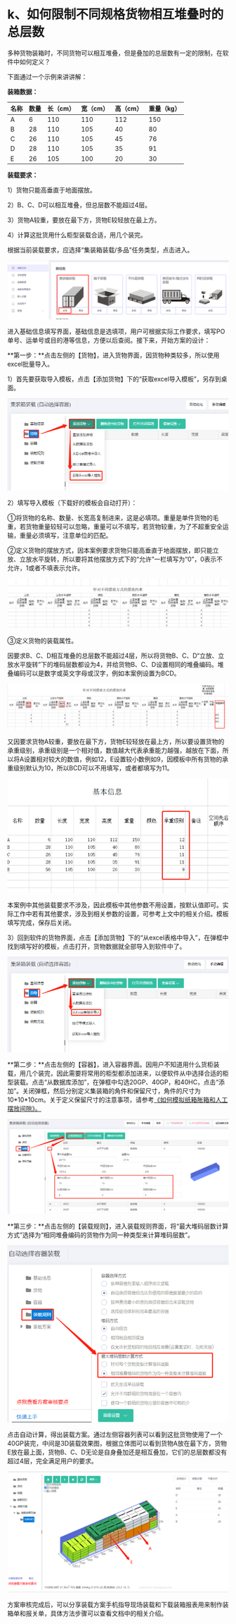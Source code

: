 # k、如何限制不同规格货物相互堆叠时的总层数

多种货物装箱时，不同货物可以相互堆叠，但是叠加的总层数有一定的限制，在软件中如何定义？

下面通过一个示例来讲讲解：

**装箱数据：**

| 名称 | 数量 | 长（cm） | 宽（cm） | 高（cm） | 重量（kg） |
| :--- | :--- | :--- | :--- | :--- | :--- |
| A | 6 | 110 | 110 | 112 | 150 |
| B | 28 | 110 | 105 | 40 | 80 |
| C | 26 | 110 | 105 | 45 | 76 |
| D | 28 | 110 | 105 | 35 | 91 |
| E | 26 | 105 | 100 | 20 | 30 |

**装载要求：**

1）货物只能高垂直于地面摆放。

2）B、C、D可以相互堆叠，但总层数不能超过4层。

3）货物A较重，要放在最下方，货物E较轻放在最上方。

4）计算这批货用什么柜型装载合适，用几个装完。

根据当前装载要求，应选择“集装箱装载/多品”任务类型，点击进入。

![](../../.gitbook/assets/0%20%2816%29.png)

进入基础信息填写界面，基础信息是选填项，用户可根据实际工作要求，填写PO单号、运单号或目的港等信息，方便以后查阅。接下来，开始方案的设计：

**第一步：**点击左侧的【货物】，进入货物界面，因货物种类较多，所以使用excel批量导入。

1）首先要获取导入模板，点击【添加货物】下的“获取excel导入模板”，另存到桌面。

![](../../.gitbook/assets/1%20%2812%29.png)

2）填写导入模板（下载好的模板会自动打开）：

①将货物的名称、数量、长宽高复制进来，这是必填项。重量是单件货物的毛重，若货物重量较轻可以忽略，重量可以不填写，若货物较重，为了不超重安全运输，重量必须填写，注意单位的匹配。

②定义货物的摆放方式，因本案例要求货物只能高垂直于地面摆放，即只能立放、立放水平旋转，所以要将其他摆放方式下的“允许”一栏填写为“0”，0表示不允许，1或者不填表示允许。

![](../../.gitbook/assets/2%20%2814%29.png)

③定义货物的装载属性。

因要求B、C、D相互堆叠的总层数不能超过4层，所以将货物B、C、D“立放、立放水平旋转”下的堆码层数都设为4，并给货物B、C、D设置相同的堆叠编码。堆叠编码可以是数字或英文字母或汉字，例如本案例设置为BCD。

![](../../.gitbook/assets/3%20%2816%29.png)

又因要求货物A较重，要放在最下方，货物E较轻放在最上方，所以要设置货物的承重级别，承重级别是一个相对值，数值越大代表承重能力越强，越放在下面，所以将A设置相对较大的数值，例如12，E设置较小数例如9，因模板中所有货物的承重级别默认为10，所以BCD可以不用填写，或者都填写为11。

![](../../.gitbook/assets/4%20%2816%29.png)

本案例中其他装载要求不涉及，因此模板中其他参数不用设置，按默认值即可。实际工作中若有其他要求，涉及到相关参数的设置，可参考上文中的相关介绍。模板填写完成，保存后关闭。

3）回到软件的货物界面，点击【添加货物】下的“从excel表格中导入”，在弹框中找到填写好的模板，点击打开，货物数据就全部导入到软件中了。

![](../../.gitbook/assets/5%20%2810%29.png)

**第二步：**点击左侧的【容器】，进入容器界面。因用户不知道用什么货柜装载，用几个装完，因此需要将常用的柜型都添加进来，以便软件从中选择合适的柜型装载。点击“从数据库添加”，在弹框中勾选20GP、40GP，和40HC，点击“添加”。关闭弹框，然后分别定义集装箱的角件和保留尺寸，角件的尺寸为10\*10\*10cm。关于定义保留尺寸的注意事项，请参考[《如何模拟纸箱胀箱和人工摆放间隙》。]()

![](../../.gitbook/assets/6%20%2811%29.png)

**第三步：**点击左侧的【装载规则】，进入装载规则界面，将“最大堆码层数计算方式”选择为“相同堆叠编码的货物作为同一种类型来计算堆码层数”。

![](../../.gitbook/assets/7%20%2811%29.png)

点击自动计算，得出装载方案。通过左侧容器列表可以看到这批货物使用了一个40GP装完，中间是3D装载效果图，根据立体图可以看到货物A放在最下方，货物E放在最上面，货物B、C、D无论是自身叠加还是相互叠加，它们的总层数都没有超过4层，完全满足用户的要求。

![](../../.gitbook/assets/8%20%288%29.png)

方案审核完成后，可以分享装载方案手机指导现场装载和下载装箱报表用来制作装箱单和报关单，具体方法步骤可以查看文档中的相关介绍。

